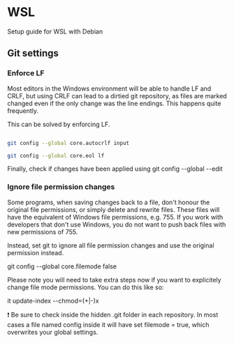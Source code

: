 # WSL
Setup guide for WSL with Debian

## Git settings

### Enforce LF

Most editors in the Windows environment will be able to handle LF and CRLF, but using CRLF can lead to a dirtied git repository, as files are marked changed even if the only change was the line endings. This happens quite frequently.

This can be solved by enforcing LF.

```bash

git config --global core.autocrlf input

git config --global core.eol lf

```
Finally, check if changes have been applied using
git config --global --edit

### Ignore file permission changes

Some programs, when saving changes back to a file, don't honour the original file permissions, or simply delete and rewrite files. These files will have the equivalent of Windows file permissions, e.g. 755. If you work with developers that don't use Windows, you do not want to push back files with new permissions of 755.

Instead, set git to ignore all file permission changes and use the original permission instead.

git config --global core.filemode false

Please note you will need to take extra steps now if you want to explicitely change file mode permissions. You can do this like so:

it update-index --chmod=(+|-)x <path>
  

❗ Be sure to check inside the hidden .git folder in each repository. In most cases a file named config inside it will have set filemode = true, which overwrites your global settings.
